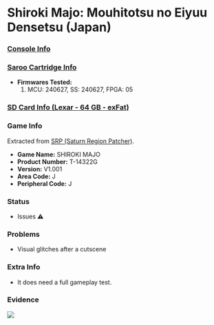 # Shiroki Majo: Mouhitotsu no Eiyuu Densetsu (Japan)

### [Console Info](../../../../../Info/Consoles/VA13/README.md)

### [Saroo Cartridge Info](../../../../../Info/Cartridges/GuangzhouSanStarOnlineShop/1.6/README.md)

- <b>Firmwares Tested:</b>
  1. MCU: 240627, SS: 240627, FPGA: 05

### [SD Card Info (Lexar - 64 GB - exFat)](../../../../../Info/SdCards/Lexar/64GB/exfat/README.md)

### Game Info

Extracted from [SRP (Saturn Region Patcher)](https://segaxtreme.net/resources/saturn-region-patcher.81/download).

- <b>Game Name:</b> SHIROKI MAJO
- <b>Product Number:</b> T-14322G
- <b>Version:</b> V1.001
- <b>Area Code:</b> J
- <b>Peripheral Code:</b> J

### Status

- Issues :warning:

### Problems

- Visual glitches after a cutscene

### Extra Info

- It does need a full gameplay test.

### Evidence

[![](https://img.youtube.com/vi/lmPe9MGwFyw/0.jpg)](https://www.youtube.com/watch?v=lmPe9MGwFyw)
